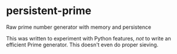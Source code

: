 # persistent-prime
Raw prime number generator with memory and persistence

This was written to experiment with Python features, *not* to write an efficient Prime generator. This doesn't even do proper sieving.
